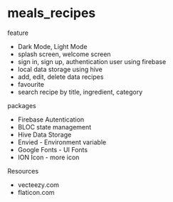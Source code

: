 # meals_recipes

feature

- Dark Mode, Light Mode
- splash screen, welcome screen
- sign in, sign up, authentication user using firebase
- local data storage using hive
- add, edit, delete data recipes
- favourite
- search recipe by title, ingredient, category

packages

- Firebase Autentication
- BLOC state management
- Hive Data Storage
- Envied - Environment variable
- Google Fonts - UI Fonts
- ION Icon - more icon

Resources

- vecteezy.com
- flaticon.com
